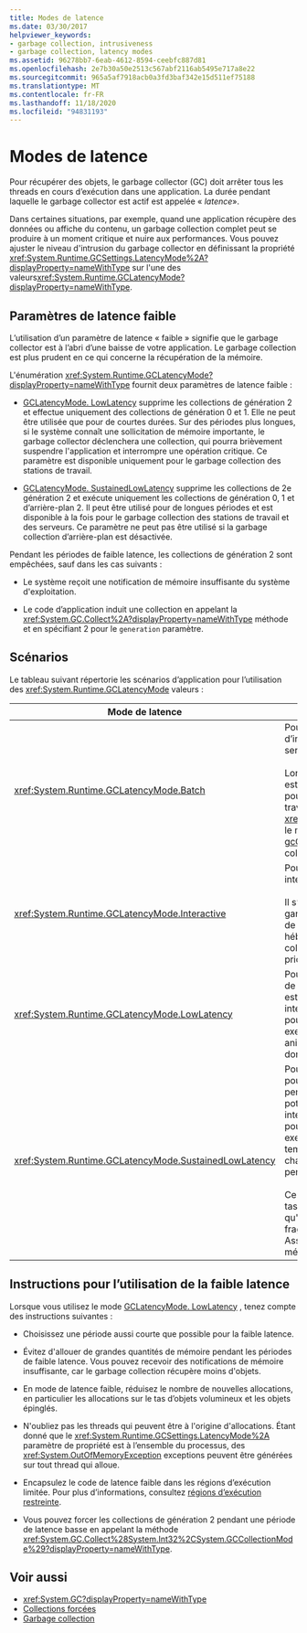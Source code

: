 ```yaml
---
title: Modes de latence
ms.date: 03/30/2017
helpviewer_keywords:
- garbage collection, intrusiveness
- garbage collection, latency modes
ms.assetid: 96278bb7-6eab-4612-8594-ceebfc887d81
ms.openlocfilehash: 2e7b30a50e2513c567abf2116ab5495e717a8e22
ms.sourcegitcommit: 965a5af7918acb0a3fd3baf342e15d511ef75188
ms.translationtype: MT
ms.contentlocale: fr-FR
ms.lasthandoff: 11/18/2020
ms.locfileid: "94831193"
---
```

# <a name="latency-modes"></a>Modes de latence

Pour récupérer des objets, le garbage collector (GC) doit arrêter tous les threads en cours d’exécution dans une application. La durée pendant laquelle le garbage collector est actif est appelée « *latence*».

Dans certaines situations, par exemple, quand une application récupère des données ou affiche du contenu, un garbage collection complet peut se produire à un moment critique et nuire aux performances. Vous pouvez ajuster le niveau d'intrusion du garbage collector en définissant la propriété <xref:System.Runtime.GCSettings.LatencyMode%2A?displayProperty=nameWithType> sur l'une des valeurs<xref:System.Runtime.GCLatencyMode?displayProperty=nameWithType>.

## <a name="low-latency-settings"></a>Paramètres de latence faible

L’utilisation d’un paramètre de latence « faible » signifie que le garbage collector est à l’abri d’une baisse de votre application. Le garbage collection est plus prudent en ce qui concerne la récupération de la mémoire.

L'énumération <xref:System.Runtime.GCLatencyMode?displayProperty=nameWithType> fournit deux paramètres de latence faible :

- [GCLatencyMode. LowLatency](xref:System.Runtime.GCLatencyMode.LowLatency) supprime les collections de génération 2 et effectue uniquement des collections de génération 0 et 1. Elle ne peut être utilisée que pour de courtes durées. Sur des périodes plus longues, si le système connaît une sollicitation de mémoire importante, le garbage collector déclenchera une collection, qui pourra brièvement suspendre l'application et interrompre une opération critique. Ce paramètre est disponible uniquement pour le garbage collection des stations de travail.

- [GCLatencyMode. SustainedLowLatency](xref:System.Runtime.GCLatencyMode.SustainedLowLatency) supprime les collections de 2e génération 2 et exécute uniquement les collections de génération 0, 1 et d’arrière-plan 2. Il peut être utilisé pour de longues périodes et est disponible à la fois pour le garbage collection des stations de travail et des serveurs. Ce paramètre ne peut pas être utilisé si la garbage collection d’arrière-plan est désactivée.

Pendant les périodes de faible latence, les collections de génération 2 sont empêchées, sauf dans les cas suivants :

- Le système reçoit une notification de mémoire insuffisante du système d'exploitation.

- Le code d’application induit une collection en appelant la <xref:System.GC.Collect%2A?displayProperty=nameWithType> méthode et en spécifiant 2 pour le `generation` paramètre.

## <a name="scenarios"></a>Scénarios

Le tableau suivant répertorie les scénarios d’application pour l’utilisation des <xref:System.Runtime.GCLatencyMode> valeurs :

|Mode de latence|Scénarios d’application|
|------------------|---------------------------|
|<xref:System.Runtime.GCLatencyMode.Batch>|Pour les applications qui n’ont pas d’interface utilisateur ou d’opérations côté serveur.<br /><br />Lorsque la garbage collection d’arrière-plan est désactivée, il s’agit du mode par défaut pour les garbage collection de station de travail et de serveur. <xref:System.Runtime.GCLatencyMode.Batch> le mode remplace également le paramètre [gcConcurrent](../../framework/configure-apps/file-schema/runtime/gcconcurrent-element.md) , autrement dit, il empêche les collections en arrière-plan ou simultanées.|
|<xref:System.Runtime.GCLatencyMode.Interactive>|Pour la plupart des applications qui ont une interface utilisateur.<br /><br />Il s’agit du mode par défaut pour les garbage collection de station de travail et de serveur. Toutefois, si une application est hébergée, les paramètres du garbage collector du processus d’hébergement sont prioritaires.|
|<xref:System.Runtime.GCLatencyMode.LowLatency>|Pour les applications qui ont des opérations de courte durée pour lesquelles le temps est important, et durant lesquelles les interruptions du garbage collector pourraient provoquer des perturbations. Par exemple, les applications qui restituent des animations ou des fonctions d’acquisition de données.|
|<xref:System.Runtime.GCLatencyMode.SustainedLowLatency>|Pour les applications qui ont des opérations pour lesquelles le temps est important, pendant une durée définie mais potentiellement longue durant laquelle les interruptions du garbage collector pourraient provoquer des perturbations. Par exemple, les applications nécessitant des temps de réponse rapides en raison du changement des données de marché pendant les heures de négociation.<br /><br />Ce mode augmente davantage la taille du tas managé que les autres modes. Parce qu'il ne compacte pas le tas managé, une fragmentation plus importante est possible. Assurez-vous que suffisamment de mémoire est disponible.|

## <a name="guidelines-for-using-low-latency"></a>Instructions pour l’utilisation de la faible latence

Lorsque vous utilisez le mode [GCLatencyMode. LowLatency](xref:System.Runtime.GCLatencyMode.LowLatency) , tenez compte des instructions suivantes :

- Choisissez une période aussi courte que possible pour la faible latence.

- Évitez d'allouer de grandes quantités de mémoire pendant les périodes de faible latence. Vous pouvez recevoir des notifications de mémoire insuffisante, car le garbage collection récupère moins d'objets.

- En mode de latence faible, réduisez le nombre de nouvelles allocations, en particulier les allocations sur le tas d’objets volumineux et les objets épinglés.

- N'oubliez pas les threads qui peuvent être à l'origine d'allocations. Étant donné que le <xref:System.Runtime.GCSettings.LatencyMode%2A> paramètre de propriété est à l’ensemble du processus, des <xref:System.OutOfMemoryException> exceptions peuvent être générées sur tout thread qui alloue.

- Encapsulez le code de latence faible dans les régions d’exécution limitée. Pour plus d’informations, consultez [régions d’exécution restreinte](../../framework/performance/constrained-execution-regions.md).

- Vous pouvez forcer les collections de génération 2 pendant une période de latence basse en appelant la méthode <xref:System.GC.Collect%28System.Int32%2CSystem.GCCollectionMode%29?displayProperty=nameWithType>.

## <a name="see-also"></a>Voir aussi

- <xref:System.GC?displayProperty=nameWithType>
- [Collections forcées](induced.md)
- [Garbage collection](index.md)
